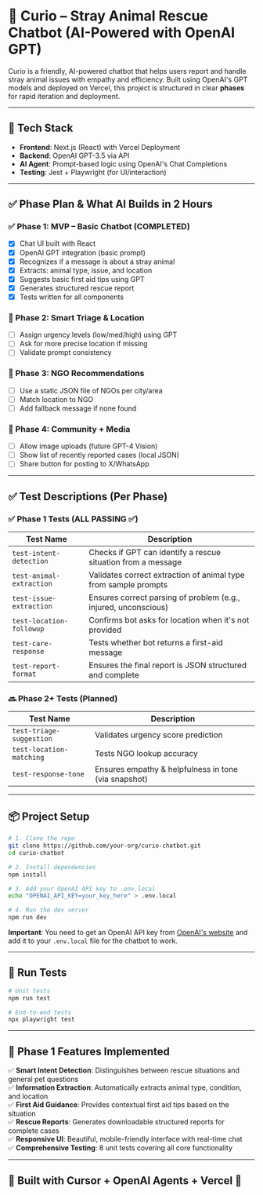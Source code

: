 # 🐾 Curio – Stray Animal Rescue Chatbot (AI-Powered with OpenAI GPT)

Curio is a friendly, AI-powered chatbot that helps users report and handle stray animal issues with empathy and efficiency. Built using OpenAI's GPT models and deployed on Vercel, this project is structured in clear **phases** for rapid iteration and deployment.

---

## 🚀 Tech Stack

- **Frontend**: Next.js (React) with Vercel Deployment
- **Backend**: OpenAI GPT-3.5 via API
- **AI Agent**: Prompt-based logic using OpenAI's Chat Completions
- **Testing**: Jest + Playwright (for UI/interaction)

---

## ✅ Phase Plan & What AI Builds in 2 Hours

### ✅ Phase 1: MVP – Basic Chatbot (COMPLETED)

- [x] Chat UI built with React
- [x] OpenAI GPT integration (basic prompt)
- [x] Recognizes if a message is about a stray animal
- [x] Extracts: animal type, issue, and location
- [x] Suggests basic first aid tips using GPT
- [x] Generates structured rescue report
- [x] Tests written for all components

### 🔹 Phase 2: Smart Triage & Location

- [ ] Assign urgency levels (low/med/high) using GPT
- [ ] Ask for more precise location if missing
- [ ] Validate prompt consistency

### 🔹 Phase 3: NGO Recommendations

- [ ] Use a static JSON file of NGOs per city/area
- [ ] Match location to NGO
- [ ] Add fallback message if none found

### 🔹 Phase 4: Community + Media

- [ ] Allow image uploads (future GPT-4 Vision)
- [ ] Show list of recently reported cases (local JSON)
- [ ] Share button for posting to X/WhatsApp

---

## ✅ Test Descriptions (Per Phase)

### ✅ Phase 1 Tests (ALL PASSING ✅)
| Test Name | Description |
|-----------|-------------|
| `test-intent-detection` | Checks if GPT can identify a rescue situation from a message |
| `test-animal-extraction` | Validates correct extraction of animal type from sample prompts |
| `test-issue-extraction` | Ensures correct parsing of problem (e.g., injured, unconscious) |
| `test-location-followup` | Confirms bot asks for location when it's not provided |
| `test-care-response` | Tests whether bot returns a first-aid message |
| `test-report-format` | Ensures the final report is JSON structured and complete |

### 🔜 Phase 2+ Tests (Planned)
| Test Name | Description |
|-----------|-------------|
| `test-triage-suggestion` | Validates urgency score prediction |
| `test-location-matching` | Tests NGO lookup accuracy |
| `test-response-tone` | Ensures empathy & helpfulness in tone (via snapshot) |

---

## 📦 Project Setup

```bash
# 1. Clone the repo
git clone https://github.com/your-org/curio-chatbot.git
cd curio-chatbot

# 2. Install dependencies
npm install

# 3. Add your OpenAI API key to .env.local
echo "OPENAI_API_KEY=your_key_here" > .env.local

# 4. Run the dev server
npm run dev
```

**Important**: You need to get an OpenAI API key from [OpenAI's website](https://platform.openai.com/api-keys) and add it to your `.env.local` file for the chatbot to work.

---

## 🧪 Run Tests

```bash
# Unit tests
npm run test

# End-to-end tests
npx playwright test
```

---

## 🎯 Phase 1 Features Implemented

✅ **Smart Intent Detection**: Distinguishes between rescue situations and general pet questions  
✅ **Information Extraction**: Automatically extracts animal type, condition, and location  
✅ **First Aid Guidance**: Provides contextual first aid tips based on the situation  
✅ **Rescue Reports**: Generates downloadable structured reports for complete cases  
✅ **Responsive UI**: Beautiful, mobile-friendly interface with real-time chat  
✅ **Comprehensive Testing**: 8 unit tests covering all core functionality  

---

## 🧠 Built with Cursor + OpenAI Agents + Vercel 🚀
